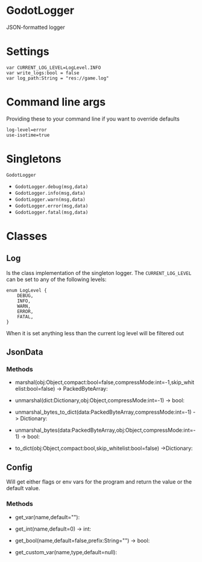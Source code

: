 # GodotLogger
JSON-formatted logger

# Settings

```
var CURRENT_LOG_LEVEL=LogLevel.INFO
var write_logs:bool = false
var log_path:String = "res://game.log"
```

# Command line args
Providing these to your command line if you want to override defaults
```
log-level=error
use-isotime=true
```

# Singletons
`GodotLogger`
- `GodotLogger.debug(msg,data)`
- `GodotLogger.info(msg,data)`
- `GodotLogger.warn(msg,data)`
- `GodotLogger.error(msg,data)`
- `GodotLogger.fatal(msg,data)`

# Classes
## Log
Is the class implementation of the singleton logger. The `CURRENT_LOG_LEVEL` can be set to any of the following levels:
```
enum LogLevel {
	DEBUG,
	INFO,
	WARN,
	ERROR,
	FATAL,
}
```
When it is set anything less than the current log level will be filtered out


## JsonData
### Methods
- marshal(obj:Object,compact:bool=false,compressMode:int=-1,skip_whitelist:bool=false) -> PackedByteArray:

- unmarshal(dict:Dictionary,obj:Object,compressMode:int=-1) -> bool:

- unmarshal_bytes_to_dict(data:PackedByteArray,compressMode:int=-1) -> Dictionary:

- unmarshal_bytes(data:PackedByteArray,obj:Object,compressMode:int=-1) -> bool:

- to_dict(obj:Object,compact:bool,skip_whitelist:bool=false) ->Dictionary:

## Config
Will get either flags or env vars for the program and return the value or the default value.
### Methods

- get_var(name,default=""):

- get_int(name,default=0) -> int:
	
- get_bool(name,default=false,prefix:String="") -> bool:

- get_custom_var(name,type,default=null):

